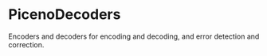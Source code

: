 PicenoDecoders
==============

Encoders and decoders for encoding and decoding, and error detection and correction.
